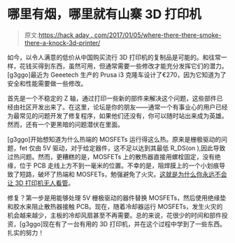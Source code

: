 # 哪里有烟，哪里就有山寨 3D 打印机

> 原文:[https://hack aday . com/2017/01/05/where-there-there-smoke-there-a-knock-3d-printer/](https://hackaday.com/2017/01/05/where-theres-smoke-theres-a-knockoff-3d-printer/)

如今，以令人满意的低价从中国购买流行 3D 打印机的复制品是可能的。和往常一样，花钱买得到东西，虽然可用，但通常需要一些修改才能充分发挥它们的潜力。[g3ggo]最近为 Geeetech 生产的 Prusa i3 克隆车设计了€270，因为它知道为了安全和性能需要做一些修改。

首先是一个不稳定的 Z 轴，通过打印一些新的部件来解决这个问题，这些部件已经由社区开发出来了。在这里，论坛是你的朋友——通常一个有事业心的用户已经为最常见的问题开发了修复程序，如果他们还没有，你可以随时站出来成为英雄。然而，还有一个更黑暗的问题潜伏在里面。

[g3ggo]开始想知道为什么热端的 MOSFETs 运行得这么热。原来是栅极驱动的问题，fet 仅由 5V 驱动，对于给定器件，这不足以达到其最低 R_DS(on ),因此导致过热问题。然而，更糟糕的是，MOSFETs 上的散热器直接用螺栓固定，没有绝缘，位于 PCB 走线上方不到一毫米的位置。不幸的是，阻焊膜上的一个小划痕导致了短路，破坏了热端和 MOSFETs，勉强避免了火灾。[这就是为什么你永远不会让 3D 打印机无人看管](http://hackaday.com/2016/12/07/dont-leave-3d-printers-unattended-they-can-catch-fire/)。

修复？第一步是用能够处理 5V 栅极驱动的器件替换 MOSFETs，然后使用绝缘垫和胶水来阻止散热器接触 PCB。现在，随着冷却器运行 MOSFETs，发生火灾的机会越来越少，主板的冷却风扇甚至不再需要。总的来说，花很少的时间和部件投资，[g3ggo]现在有了一台有用的 3D 打印机，并在这个过程中学到了一些东西。扎实的努力！